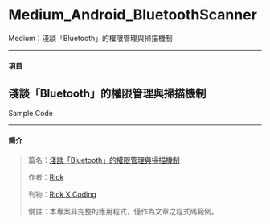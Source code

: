 # Medium_Android_BluetoothScanner
Medium：淺談「Bluetooth」的權限管理與掃描機制

***

#### 項目 ####

淺談「Bluetooth」的權限管理與掃描機制
---
Sample Code

***

#### 簡介 ####

>篇名：[淺談「Bluetooth」的權限管理與掃描機制](https://medium.com/rick-x-coding/%E6%B7%BA%E8%AB%87-bluetooth-%E7%9A%84%E6%AC%8A%E9%99%90%E7%AE%A1%E7%90%86%E8%88%87%E6%8E%83%E6%8F%8F%E6%A9%9F%E5%88%B6-9dae5b9b7eb4)
>
>作者：[Rick](https://medium.com/@RickBSR)
>
>刊物：[Rick X Coding](https://medium.com/rick-x-coding)
>
>備註：本專案非完整的應用程式，僅作為文章之程式碼範例。
